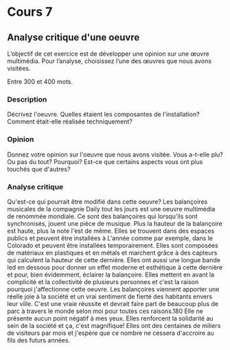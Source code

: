 # Cours 7
## Analyse critique d'une oeuvre

L’objectif de cet exercice est de développer une opinion sur une œuvre multimédia. Pour l’analyse, choisissez l’une des œuvres que nous avons visitées. 

Entre 300 et 400 mots. 

### Description
Décrivez l'oeuvre. Quelles étaient les composantes de l'installation? Comment était-elle réalisée techniquement? 

### Opinion
Donnez votre opinion sur l'oeuvre que nous avons visitée. Vous a-t-elle plu? Ou pas du tout? Pourquoi? Est-ce que certains aspects vous ont plus touchés que d'autres? 

### Analyse critique
Qu'est-ce qui pourrait être modifié dans cette oeuvre? 
Les balançoires musicales de la compagnie Daily tout les jours est une oeuvre multimédia de renommée mondiale. Ce sont des balançoires qui lorsqu'ils sont synchronisés, jouent une pièce de musique. Plus la hauteur de la balançoire est haute, plus la note l'est de même. Elles se trouvent dans des espaces publics et peuvent être installées à L'année comme par exemple, dans le Colorado et peuvent être installées temporairement. Elles sont composées de matériaux en plastiques et en métals et marchent grâce à des capteurs qui calculent la hauteur de cette dernière. Elles ont aussi une longue bande led en dessous pour donner un effet moderne et esthétique à cette dernière et pour, bien évidemment, éclairer la balançoire. Elles mettent en avant la complicité et la collectivité de plusieurs personnes et c'est la raison pourquoi j'affectionne cette oeuvre. Les balançoires viennent apporter une réelle joie à la société et un vrai sentiment de fierté des habitants envers leur ville. C'est une vraie réussite et devrait faire part de beaucoup plus de parc à travers le monde selon moi pour toutes ces raisons.180 Elle ne présente aucun point négatif à mes yeux. Elles renforcent la solidarité au sein de la société et ça, c'est magnifique! Elles ont des centaines de miliers de visiteurs par mois et j'espère que ce nombre ne cessera d'accroire au fils des futurs années. 
